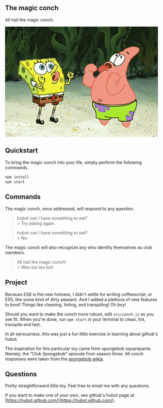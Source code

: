 ## The magic conch

All hail the magic conch.

![Woo loo loo](./img/magic_conch.gif)

## Quickstart

To bring the magic conch into your life, simply perform the following commands.

```
npm install
npm start
```

## Commands

The magic conch, once addressed, will respond to any question.

> hubot can I have something to eat?  
\> Try asking again.


> hubot can I have something to eat?  
\> No.


The magic conch will also recognize any who identify themselves as club members.
> All hail the magic conch!  
\> Woo loo loo loo!

## Project

Becaues ES6 is the new hotness, I didn't settle for writing coffeescript, or ES5, 
like some kind of dirty peasant. And I added a plethora of new features to boot! 
Things like cleaning, linting, and transpiling! Oh boy!

Should you want to make the conch more robust, edit `src/conch.js` as you see fit. 
When you're done, run `npm start` in your terminal to clean, lint, transpile and test.

In all seriousness, this was just a fun little exercise in learning about github's 
hubot. 

The inspiration for this particular toy came from spongebob squarepants. Namely, the 
"Club Spongebob" episode from season three. All conch responses were taken from the 
[spongebob wikia](http://spongebob.wikia.com/wiki/Club_SpongeBob).

## Questions

Pretty straightforward little toy. Feel free to email me with any questions.

If you want to make one of your own, see github's hubot page at 
[https://hubot.github.com/](https://hubot.github.com/).

